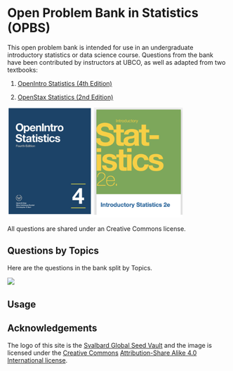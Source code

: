 # Open Problem Bank in Statistics (OPBS)

This open problem bank is intended for use in an undergraduate introductory statistics or data science course.
Questions from the bank have been contributed by instructors at UBCO, as well as adapted from two textbooks:

1. [OpenIntro Statistics (4th Edition)](https://leanpub.com/os)

2. [OpenStax Statistics (2nd Edition)](https://openstax.org/details/books/introductory-statistics-2e)

<img src="../images/books.png" width=400px>

All questions are shared under an Creative Commons license.

## Questions by Topics

Here are the questions in the bank split by Topics.

![](../images/topics.png)

## Usage

## Acknowledgements

The logo of this site is the [Svalbard Global Seed Vault](https://commons.wikimedia.org/wiki/File:Entrance_to_the_Seed_Vault_(cropped).jpg) and the image is licensed under the [Creative Commons](https://en.wikipedia.org/wiki/en:Creative_Commons) [Attribution-Share Alike 4.0 International license](https://creativecommons.org/licenses/by-sa/4.0/deed.en).
